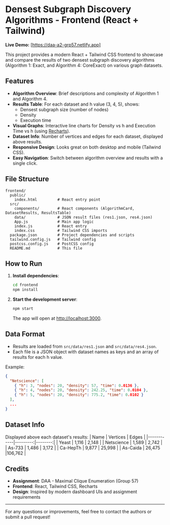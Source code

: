 # Densest Subgraph Discovery Algorithms - Frontend (React + Tailwind)

**Live Demo:** [https://daa-a2-grp57.netlify.app]

This project provides a modern React + Tailwind CSS frontend to showcase and compare the results of two densest subgraph discovery algorithms (Algorithm 1: Exact, and Algorithm 4: CoreExact) on various graph datasets.

## Features
- **Algorithm Overview**: Brief descriptions and complexity of Algorithm 1 and Algorithm 4.
- **Results Table**: For each dataset and h value (3, 4, 5), shows:
  - Densest subgraph size (number of nodes)
  - Density
  - Execution time
- **Visual Graphs**: Interactive line charts for Density vs h and Execution Time vs h (using [Recharts](https://recharts.org/)).
- **Dataset Info**: Number of vertices and edges for each dataset, displayed above results.
- **Responsive Design**: Looks great on both desktop and mobile (Tailwind CSS).
- **Easy Navigation**: Switch between algorithm overview and results with a single click.

## File Structure
```
frontend/
  public/
    index.html         # React entry point
  src/
    components/        # React components (AlgorithmCard, DatasetResults, ResultsTable)
    data/              # JSON result files (res1.json, res4.json)
    App.js             # Main app logic
    index.js           # React entry
    index.css          # Tailwind CSS imports
  package.json         # Project dependencies and scripts
  tailwind.config.js   # Tailwind config
  postcss.config.js    # PostCSS config
  README.md            # This file
```

## How to Run
1. **Install dependencies**:
   ```bash
   cd frontend
   npm install
   ```
2. **Start the development server**:
   ```bash
   npm start
   ```
   The app will open at [http://localhost:3000](http://localhost:3000).

## Data Format
- Results are loaded from `src/data/res1.json` and `src/data/res4.json`.
- Each file is a JSON object with dataset names as keys and an array of results for each h value.

Example:
```json
{
  "Netscience": [
    { "h": 3, "nodes": 20, "density": 57, "time": 0.0136 },
    { "h": 4, "nodes": 20, "density": 242.25, "time": 0.0104 },
    { "h": 5, "nodes": 20, "density": 775.2, "time": 0.0102 }
  ],
  ...
}
```

## Dataset Info
Displayed above each dataset's results:
| Name       | Vertices | Edges   |
|------------|---------:|--------:|
| Yeast      |   1,116  |  2,148  |
| Netscience |   1,589  |  2,742  |
| As-733     |   1,486  |  3,172  |
| Ca-HepTh   |   9,877  | 25,998  |
| As-Caida   |  26,475  |106,762  |

## Credits
- **Assignment**: DAA - Maximal Clique Enumeration (Group 57)
- **Frontend**: React, Tailwind CSS, Recharts
- **Design**: Inspired by modern dashboard UIs and assignment requirements

---

For any questions or improvements, feel free to contact the authors or submit a pull request! 
